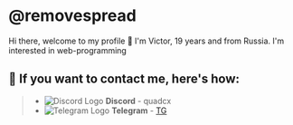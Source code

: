 # @removespread
Hi there, welcome to my profile 👋 I'm Victor, 19 years and from Russia. I'm interested in web-programming

## 💬 If you want to contact me, here's how:

> - ![Discord Logo](https://i.imgur.com/002xgns.png) __Discord__ - quadcx
> - ![Telegram Logo](https://i.imgur.com/GvBrDW5.png) __Telegram__ - [TG](https://t.me/fakelag)
